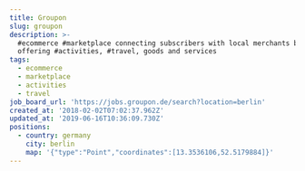 ```yaml
---
title: Groupon
slug: groupon
description: >-
  #ecommerce #marketplace connecting subscribers with local merchants by
  offering #activities, #travel, goods and services
tags:
  - ecommerce
  - marketplace
  - activities
  - travel
job_board_url: 'https://jobs.groupon.de/search?location=berlin'
created_at: '2018-02-02T07:02:37.962Z'
updated_at: '2019-06-16T10:36:09.730Z'
positions:
  - country: germany
    city: berlin
    map: '{"type":"Point","coordinates":[13.3536106,52.5179884]}'
---
```


